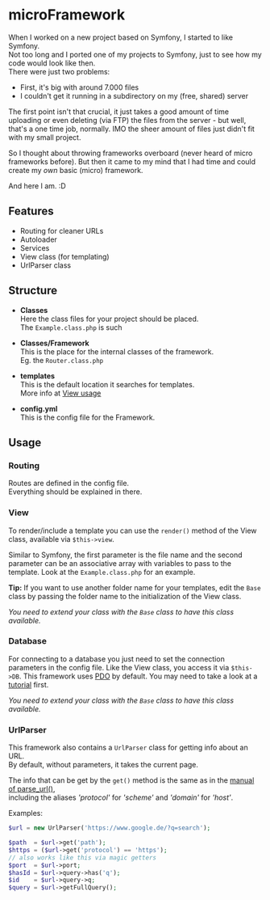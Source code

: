 # microFramework

When I worked on a new project based on Symfony, I started to like Symfony.  
Not too long and I ported one of my projects to Symfony, just to see how my code would look like then.  
There were just two problems:

* First, it's big with around 7.000 files
* I couldn't get it running in a subdirectory on my (free, shared) server

The first point isn't that crucial, it just takes a good amount of time
uploading or even deleting (via FTP) the files from the server - but well,
that's a one time job, normally.
IMO the sheer amount of files just didn't fit with my small project.

So I thought about throwing frameworks overboard (never heard of micro frameworks before).
But then it came to my mind that I had time and could create my *own* basic (micro) framework.

And here I am. :D


## Features

* Routing for cleaner URLs
* Autoloader
* Services
* View class (for templating)
* UrlParser class


## Structure

- **Classes**  
  Here the class files for your project should be placed.  
  The `Example.class.php` is such
  
- **Classes/Framework**  
  This is the place for the internal classes of the framework.  
  Eg. the `Router.class.php`
  
- **templates**  
  This is the default location it searches for templates.  
  More info at [View usage](#custom-tpl-dir)

- **config.yml**  
  This is the config file for the Framework.


## Usage

### Routing

Routes are defined in the config file.  
Everything should be explained in there.

### View

To render/include a template you can use the `render()` method of the View class,
available via `$this->view`.

Similar to Symfony, the first parameter is the file name and the second parameter
can be an associative array with variables to pass to the template.
Look at the `Example.class.php` for an example.

<a name="custom-tpl-dir"></a> **Tip:** If you want to use another folder name for your templates,
edit the `Base` class by passing the folder name to the initialization of the View class.

*You need to extend your class with the `Base` class to have this class available.*

### Database

For connecting to a database you just need to set the connection parameters in the config file.
Like the View class, you access it via `$this->DB`.
This framework uses [PDO](https://www.php.net/manual/en/book.pdo.php) by default.
You may need to take a look at a [tutorial](https://phpdelusions.net/pdo) first.

*You need to extend your class with the `Base` class to have this class available.*

### UrlParser

This framework also contains a `UrlParser` class for getting info about an URL.  
By default, without parameters, it takes the current page.

The info that can be get by the `get()` method is the same as in the
[manual of parse_url()](https://www.php.net/manual/en/function.parse-url.php#refsect1-function.parse-url-returnvalues),  
including the aliases *'protocol'* for *'scheme'* and *'domain'* for *'host'*.

Examples:
```php
$url = new UrlParser('https://www.google.de/?q=search');

$path  = $url->get('path');
$https = ($url->get('protocol') == 'https');
// also works like this via magic getters
$port  = $url->port;
$hasId = $url->query->has('q');
$id    = $url->query->q;
$query = $url->getFullQuery();
```
